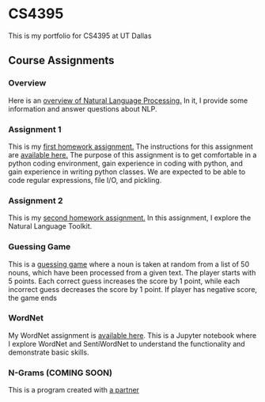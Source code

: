 # CS4395
This is my portfolio for CS4395 at UT Dallas

## Course Assignments
### Overview
Here is an [overview of Natural Language Processing.](Overview_of_NLP.pdf) In it, I provide some information and answer questions about NLP.

### Assignment 1
This is my [first homework assignment.](https://github.com/BrendenHealey/CS4395/tree/main/Homework1) The instructions for this assignment are [available here.](Homework1/HW1_Instructions.pdf) The purpose of this assignment is to get comfortable in a python coding environment, gain experience in coding with python, and gain experience in writing python classes. We are expected to be able to code regular expressions, file I/O, and pickling.

### Assignment 2
This is my [second homework assignment.](ExploringNLTK.pdf) In this assignment, I explore the Natural Language Toolkit.

### Guessing Game
This is a [guessing game](https://github.com/BrendenHealey/CS4395/tree/main/GuessingGame) where a noun is taken at random from a list of 50 nouns, which have been processed from a given text. The player starts with 5 points. Each correct guess increases the score by 1 point, while each incorrect guess decreases the score by 1 point. If player has negative score, the game ends

### WordNet
My WordNet assignment is [available here](https://github.com/BrendenHealey/CS4395/tree/main/WordNet). This is a Jupyter notebook where I explore WordNet and SentiWordNet to understand the functionality and demonstrate basic skills.

### N-Grams (COMING SOON)
This is a program created with [a partner](https://github.com/tqyn117)
